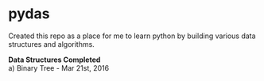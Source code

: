 # pydas
Created this repo as a place for me to learn python by building various data structures and algorithms.

**Data Structures Completed**  
a) Binary Tree - Mar 21st, 2016
